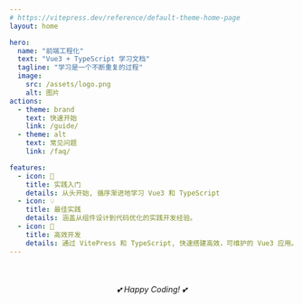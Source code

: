 ```yaml
---
# https://vitepress.dev/reference/default-theme-home-page
layout: home

hero:
  name: "前端工程化"
  text: "Vue3 + TypeScript 学习文档"
  tagline: "学习是一个不断重复的过程"
  image:
    src: /assets/logo.png
    alt: 图片
actions:
  - theme: brand
    text: 快速开始
    link: /guide/
  - theme: alt
    text: 常见问题
    link: /faq/

features:
  - icon: 🔅
    title: 实践入门
    details: 从头开始, 循序渐进地学习 Vue3 和 TypeScript
  - icon: 💡
    title: 最佳实践
    details: 涵盖从组件设计到代码优化的实践开发经验。
  - icon: 🚩
    title: 高效开发
    details: 通过 VitePress 和 TypeScript, 快速搭建高效，可维护的 Vue3 应用。
---
```


<div style="text-align:center; margin-top:50px;">
  <em>💕  Happy Coding! 💕</em>
</div>

